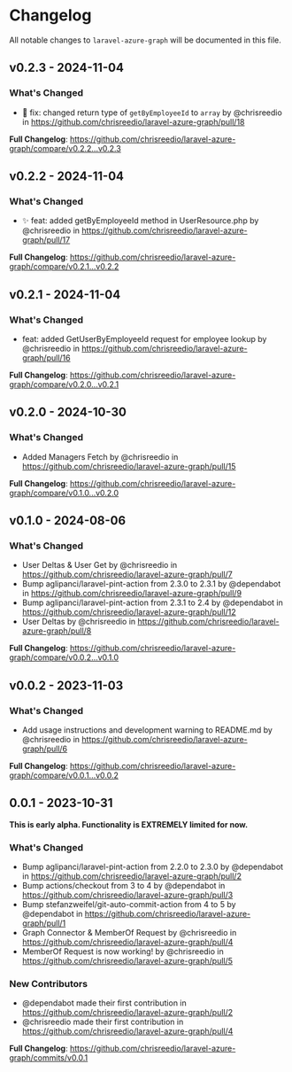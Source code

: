 # Changelog

All notable changes to `laravel-azure-graph` will be documented in this file.

## v0.2.3 - 2024-11-04

### What's Changed

* 🔧 fix: changed return type of `getByEmployeeId` to `array` by @chrisreedio in https://github.com/chrisreedio/laravel-azure-graph/pull/18

**Full Changelog**: https://github.com/chrisreedio/laravel-azure-graph/compare/v0.2.2...v0.2.3

## v0.2.2 - 2024-11-04

### What's Changed

* ✨ feat: added getByEmployeeId method in UserResource.php by @chrisreedio in https://github.com/chrisreedio/laravel-azure-graph/pull/17

**Full Changelog**: https://github.com/chrisreedio/laravel-azure-graph/compare/v0.2.1...v0.2.2

## v0.2.1 - 2024-11-04

### What's Changed

* feat: added GetUserByEmployeeId request for employee lookup by @chrisreedio in https://github.com/chrisreedio/laravel-azure-graph/pull/16

**Full Changelog**: https://github.com/chrisreedio/laravel-azure-graph/compare/v0.2.0...v0.2.1

## v0.2.0 - 2024-10-30

### What's Changed

* Added Managers Fetch by @chrisreedio in https://github.com/chrisreedio/laravel-azure-graph/pull/15

**Full Changelog**: https://github.com/chrisreedio/laravel-azure-graph/compare/v0.1.0...v0.2.0

## v0.1.0 - 2024-08-06

### What's Changed

* User Deltas & User Get by @chrisreedio in https://github.com/chrisreedio/laravel-azure-graph/pull/7
* Bump aglipanci/laravel-pint-action from 2.3.0 to 2.3.1 by @dependabot in https://github.com/chrisreedio/laravel-azure-graph/pull/9
* Bump aglipanci/laravel-pint-action from 2.3.1 to 2.4 by @dependabot in https://github.com/chrisreedio/laravel-azure-graph/pull/12
* User Deltas by @chrisreedio in https://github.com/chrisreedio/laravel-azure-graph/pull/8

**Full Changelog**: https://github.com/chrisreedio/laravel-azure-graph/compare/v0.0.2...v0.1.0

## v0.0.2 - 2023-11-03

### What's Changed

- Add usage instructions and development warning to README.md by @chrisreedio in https://github.com/chrisreedio/laravel-azure-graph/pull/6

**Full Changelog**: https://github.com/chrisreedio/laravel-azure-graph/compare/v0.0.1...v0.0.2

## 0.0.1 - 2023-10-31

**This is early alpha. Functionality is EXTREMELY limited for now.**

### What's Changed

- Bump aglipanci/laravel-pint-action from 2.2.0 to 2.3.0 by @dependabot in https://github.com/chrisreedio/laravel-azure-graph/pull/2
- Bump actions/checkout from 3 to 4 by @dependabot in https://github.com/chrisreedio/laravel-azure-graph/pull/3
- Bump stefanzweifel/git-auto-commit-action from 4 to 5 by @dependabot in https://github.com/chrisreedio/laravel-azure-graph/pull/1
- Graph Connector & MemberOf Request by @chrisreedio in https://github.com/chrisreedio/laravel-azure-graph/pull/4
- MemberOf Request is now working! by @chrisreedio in https://github.com/chrisreedio/laravel-azure-graph/pull/5

### New Contributors

- @dependabot made their first contribution in https://github.com/chrisreedio/laravel-azure-graph/pull/2
- @chrisreedio made their first contribution in https://github.com/chrisreedio/laravel-azure-graph/pull/4

**Full Changelog**: https://github.com/chrisreedio/laravel-azure-graph/commits/v0.0.1
